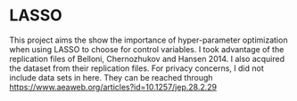 # LASSO
This project aims the show the importance of hyper-parameter optimization when using LASSO to choose for control variables.
I took advantage of the replication files of Belloni, Chernozhukov and Hansen 2014. I also acquired the dataset from their replication files.
For privacy concerns, I did not include data sets in here. They can be reached through https://www.aeaweb.org/articles?id=10.1257/jep.28.2.29
